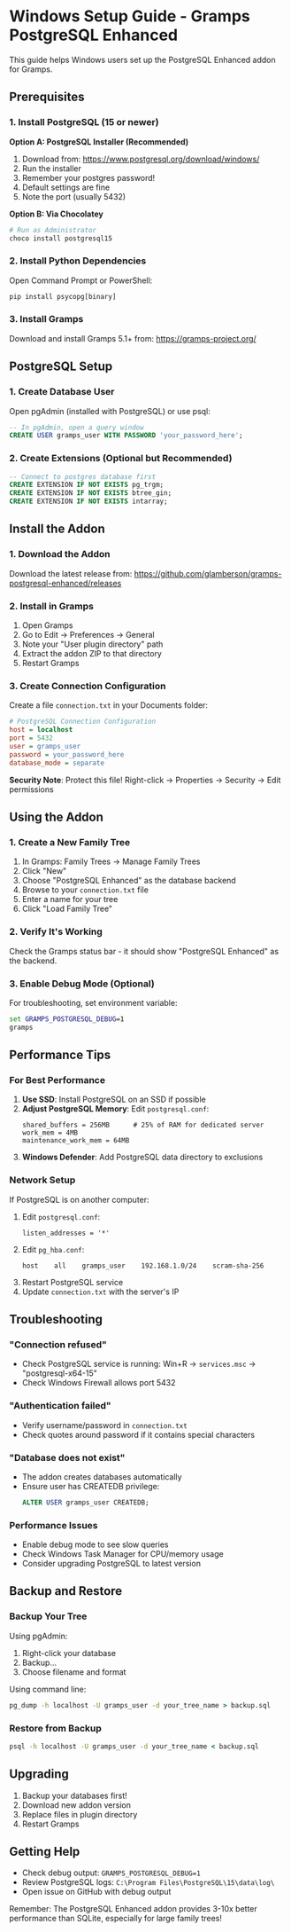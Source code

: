 # Windows Setup Guide - Gramps PostgreSQL Enhanced

This guide helps Windows users set up the PostgreSQL Enhanced addon for Gramps.

## Prerequisites

### 1. Install PostgreSQL (15 or newer)

**Option A: PostgreSQL Installer (Recommended)**
1. Download from: https://www.postgresql.org/download/windows/
2. Run the installer
3. Remember your postgres password!
4. Default settings are fine
5. Note the port (usually 5432)

**Option B: Via Chocolatey**
```powershell
# Run as Administrator
choco install postgresql15
```

### 2. Install Python Dependencies

Open Command Prompt or PowerShell:
```cmd
pip install psycopg[binary]
```

### 3. Install Gramps

Download and install Gramps 5.1+ from: https://gramps-project.org/

## PostgreSQL Setup

### 1. Create Database User

Open pgAdmin (installed with PostgreSQL) or use psql:

```sql
-- In pgAdmin, open a query window
CREATE USER gramps_user WITH PASSWORD 'your_password_here';
```

### 2. Create Extensions (Optional but Recommended)

```sql
-- Connect to postgres database first
CREATE EXTENSION IF NOT EXISTS pg_trgm;
CREATE EXTENSION IF NOT EXISTS btree_gin;
CREATE EXTENSION IF NOT EXISTS intarray;
```

## Install the Addon

### 1. Download the Addon

Download the latest release from:
https://github.com/glamberson/gramps-postgresql-enhanced/releases

### 2. Install in Gramps

1. Open Gramps
2. Go to Edit → Preferences → General
3. Note your "User plugin directory" path
4. Extract the addon ZIP to that directory
5. Restart Gramps

### 3. Create Connection Configuration

Create a file `connection.txt` in your Documents folder:

```ini
# PostgreSQL Connection Configuration
host = localhost
port = 5432
user = gramps_user
password = your_password_here
database_mode = separate
```

**Security Note**: Protect this file! Right-click → Properties → Security → Edit permissions

## Using the Addon

### 1. Create a New Family Tree

1. In Gramps: Family Trees → Manage Family Trees
2. Click "New"
3. Choose "PostgreSQL Enhanced" as the database backend
4. Browse to your `connection.txt` file
5. Enter a name for your tree
6. Click "Load Family Tree"

### 2. Verify It's Working

Check the Gramps status bar - it should show "PostgreSQL Enhanced" as the backend.

### 3. Enable Debug Mode (Optional)

For troubleshooting, set environment variable:
```cmd
set GRAMPS_POSTGRESQL_DEBUG=1
gramps
```

## Performance Tips

### For Best Performance

1. **Use SSD**: Install PostgreSQL on an SSD if possible
2. **Adjust PostgreSQL Memory**: Edit `postgresql.conf`:
   ```
   shared_buffers = 256MB      # 25% of RAM for dedicated server
   work_mem = 4MB
   maintenance_work_mem = 64MB
   ```
3. **Windows Defender**: Add PostgreSQL data directory to exclusions

### Network Setup

If PostgreSQL is on another computer:
1. Edit `postgresql.conf`:
   ```
   listen_addresses = '*'
   ```
2. Edit `pg_hba.conf`:
   ```
   host    all    gramps_user    192.168.1.0/24    scram-sha-256
   ```
3. Restart PostgreSQL service
4. Update `connection.txt` with the server's IP

## Troubleshooting

### "Connection refused"
- Check PostgreSQL service is running: Win+R → `services.msc` → "postgresql-x64-15"
- Check Windows Firewall allows port 5432

### "Authentication failed"  
- Verify username/password in `connection.txt`
- Check quotes around password if it contains special characters

### "Database does not exist"
- The addon creates databases automatically
- Ensure user has CREATEDB privilege:
  ```sql
  ALTER USER gramps_user CREATEDB;
  ```

### Performance Issues
- Enable debug mode to see slow queries
- Check Windows Task Manager for CPU/memory usage
- Consider upgrading PostgreSQL to latest version

## Backup and Restore

### Backup Your Tree

Using pgAdmin:
1. Right-click your database
2. Backup...
3. Choose filename and format

Using command line:
```cmd
pg_dump -h localhost -U gramps_user -d your_tree_name > backup.sql
```

### Restore from Backup

```cmd
psql -h localhost -U gramps_user -d your_tree_name < backup.sql
```

## Upgrading

1. Backup your databases first!
2. Download new addon version
3. Replace files in plugin directory
4. Restart Gramps

## Getting Help

- Check debug output: `GRAMPS_POSTGRESQL_DEBUG=1`
- Review PostgreSQL logs: `C:\Program Files\PostgreSQL\15\data\log\`
- Open issue on GitHub with debug output

Remember: The PostgreSQL Enhanced addon provides 3-10x better performance than SQLite, especially for large family trees!